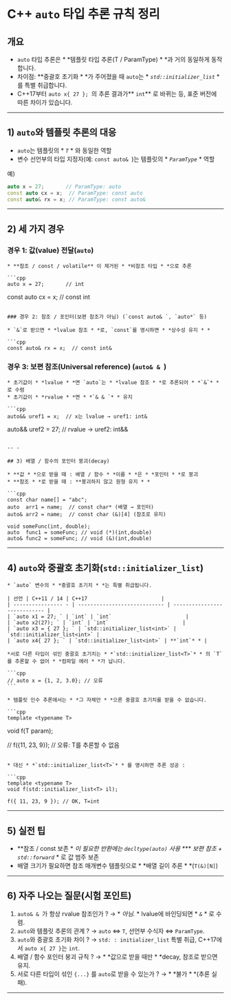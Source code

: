 # C++ `auto` 타입 추론 규칙 정리

## 개요
- `auto` 타입 추론은 * *템플릿 타입 추론(T / ParamType) * *과 거의 동일하게 동작합니다.
- 차이점: **중괄호 초기화 * *가 주어졌을 때 `auto`는 * *`std::initializer_list`* * 를 특별 취급합니다.
- C++17부터 `auto x{ 27 }; `의 추론 결과가** `int`** 로 바뀌는 등, 표준 버전에 따른 차이가 있습니다.

-- -

## 1) `auto`와 템플릿 추론의 대응
- `auto`는 템플릿의 * *`T`* * 와 동일한 역할
- 변수 선언부의 타입 지정자(예: `const auto& `)는 템플릿의 * *`ParamType`* * 역할

예)
```cpp
auto x = 27;       // ParamType: auto
const auto cx = x;  // ParamType: const auto
const auto& rx = x; // ParamType: const auto&
````

-- -

## 2) 세 가지 경우

### 경우 1: 값(value) 전달(`auto`)

	* **참조 / const / volatile** 이 제거된 * *비참조 타입 * *으로 추론

	```cpp
	auto x = 27;       // int
const auto cx = x;  // const int
```

### 경우 2: 참조 / 포인터(보편 참조가 아님) (`const auto& `, `auto*` 등)

* `&`로 받으면 * *lvalue 참조 * *로, `const`를 명시하면 * *상수성 유지 * *

```cpp
const auto& rx = x;  // const int&
```

### 경우 3: 보편 참조(Universal reference) (`auto& & `)

	* 초기값이 * *lvalue * *면 `auto`는 * *lvalue 참조 * *로 추론되어 * *`&`* * 로 수렴
	* 초기값이 * *rvalue * *면 * *`& & `* * 유지

	```cpp
	auto&& uref1 = x;  // x는 lvalue → uref1: int&
auto&& uref2 = 27; // rvalue     → uref2: int&&
```

-- -

## 3) 배열 / 함수의 포인터 붕괴(decay)

* **값 * *으로 받을 때 : 배열 / 함수 * *이름 * *은 * *포인터 * *로 붕괴
* **참조 * *로 받을 때 : **붕괴하지 않고 원형 유지 * *

```cpp
const char name[] = "abc";
auto  arr1 = name;  // const char* (배열 → 포인터)
auto& arr2 = name;  // const char (&)[4] (참조로 유지)

void someFunc(int, double);
auto  func1 = someFunc; // void (*)(int,double)
auto& func2 = someFunc; // void (&)(int,double)
```

-- -

## 4) `auto`와 중괄호 초기화(`std::initializer_list`)

	* `auto` 변수의 * *중괄호 초기치 * *는 특별 취급됩니다.

	| 선언 | C++11 / 14 | C++17                        |
	| ---------------- - | ---------------------------- | ---------------------------- |
	| `auto x1 = 27; ` | `int` | `int`                        |
	| `auto x2(27); ` | `int` | `int`                        |
	| `auto x3 = { 27 }; ` | `std::initializer_list<int>` | `std::initializer_list<int>` |
	| `auto x4{ 27 }; ` | `std::initializer_list<int>` | **`int`* * |

	*서로 다른 타입이 섞인 중괄호 초기치는 * *`std::initializer_list<T>`* * 의 `T`를 추론할 수 없어 * *컴파일 에러 * *가 납니다.

	```cpp
	// auto x = {1, 2, 3.0}; // 오류
	```

	* 템플릿 인수 추론에서는 * *그 자체만 * *으론 중괄호 초기치를 받을 수 없습니다.

	```cpp
	template <typename T>
void f(T param);

// f({11, 23, 9}); // 오류: T를 추론할 수 없음
```

* 대신 * *`std::initializer_list<T>`* * 를 명시하면 추론 성공 :

```cpp
template <typename T>
void f(std::initializer_list<T> il);

f({ 11, 23, 9 }); // OK, T=int
```

-- -

## 5) 실전 팁

* **참조 / const 보존 * *이 필요한 반환에는 `decltype(auto)` 사용
*** 보편 참조 + `std::forward`* * 로 값 범주 보존
* 배열 크기가 필요하면 참조 매개변수 템플릿으로 * *배열 길이 추론 * *(`T(&)[N]`)

---

## 6) 자주 나오는 질문(시험 포인트)

1. `auto& & `가 항상 rvalue 참조인가 ? → * *아님.* * lvalue에 바인딩되면 * *`&`* * 로 수렴.
2. `auto`와 템플릿 추론의 관계 ? → `auto` ⇔ `T`, 선언부 수식자 ⇔ `ParamType`.
3. `auto`와 중괄호 초기화 차이 ? → `std: : initializer_list` 특별 취급, C++17에서 `auto x{ 27 }`는 `int`.
4. 배열 / 함수 포인터 붕괴 규칙 ? → * *값으로 받을 때만 * *decay, 참조로 받으면 유지.
5. 서로 다른 타입이 섞인 `{...}` 를 `auto`로 받을 수 있는가 ? → * *불가 * *(추론 실패).

---